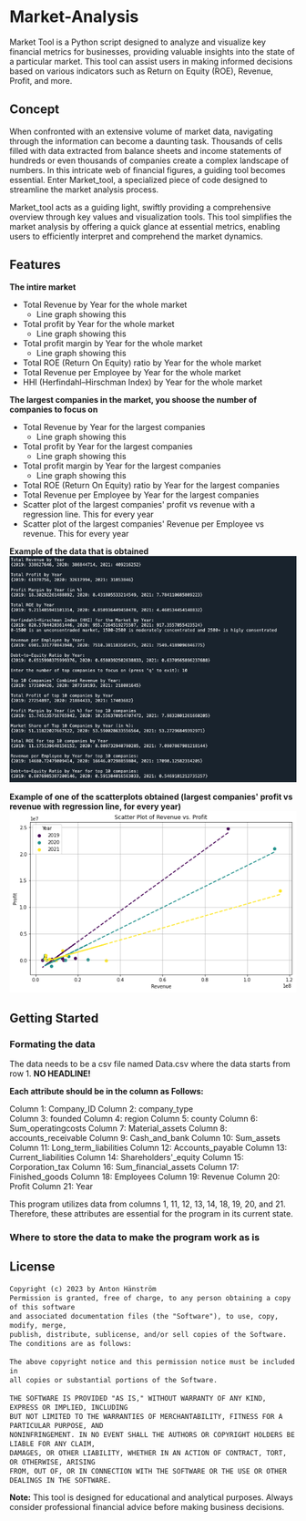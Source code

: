 # Market-Analysis
Market Tool is a Python script designed to analyze and visualize key financial metrics for businesses, providing valuable insights into the state of a particular market. This tool can assist users in making informed decisions based on various indicators such as Return on Equity (ROE), Revenue, Profit, and more.

## Concept
When confronted with an extensive volume of market data, navigating through the information can become a daunting task. Thousands of cells filled with data extracted from balance sheets and income statements of hundreds or even thousands of companies create a complex landscape of numbers. In this intricate web of financial figures, a guiding tool becomes essential. Enter Market_tool, a specialized piece of code designed to streamline the market analysis process.

Market_tool acts as a guiding light, swiftly providing a comprehensive overview through key values and visualization tools. This tool simplifies the market analysis by offering a quick glance at essential metrics, enabling users to efficiently interpret and comprehend the market dynamics.
## Features
**The intire market**
* Total Revenue by Year for the whole market
  * Line graph showing this
* Total profit by Year for the whole market
  * Line graph showing this 
* Total profit margin by Year for the whole market
  * Line graph showing this
* Total ROE (Return On Equity) ratio by Year for the whole market
* Total Revenue per Employee by Year for the whole market
* HHI (Herfindahl–Hirschman Index) by Year for the whole market

**The largest companies in the market, you shoose the number of companies to focus on**
* Total Revenue by Year for the largest companies
  * Line graph showing this
* Total profit by Year for the largest companies
  * Line graph showing this
* Total profit margin by Year for the largest companies
  * Line graph showing this
* Total ROE (Return On Equity) ratio by Year for the largest companies
* Total Revenue per Employee by Year for the largest companies
* Scatter plot of the largest companies' profit vs revenue with a regression line. This for every year
* Scatter plot of the largest companies' Revenue per Employee vs revenue. This for every year

**Example of the data that is obtained**
![result_text](images/img_01.png)

**Example of one of the scatterplots obtained (largest companies' profit vs revenue with regression line, for every year)**
![plot2](images/img_03.png)

## Getting Started

### Formating the data
The data needs to be a csv file named Data.csv where the data starts from row 1. **NO HEADLINE!**

**Each attribute should be in the column as Follows:**

Column 1: Company_ID
Column 2: company_type	
Column 3: founded
Column 4: region
Column 5: county
Column 6: Sum_operatingcosts
Column 7: Material_assets
Column 8: accounts_receivable
Column 9: Cash_and_bank	
Column 10: Sum_assets
Column 11: Long_term_liabilities
Column 12: Accounts_payable
Column 13: Current_liabilities
Column 14: Shareholders'_equity
Column 15: Corporation_tax
Column 16: Sum_financial_assets
Column 17: Finished_goods
Column 18: Employees
Column 19: Revenue
Column 20: Profit
Column 21: Year

This program utilizes data from columns 1, 11, 12, 13, 14, 18, 19, 20, and 21. Therefore, these attributes are essential for the program in its current state.

### Where to store the data to make the program work as is

## License
```
Copyright (c) 2023 by Anton Hänström
Permission is granted, free of charge, to any person obtaining a copy of this software
and associated documentation files (the "Software"), to use, copy, modify, merge,
publish, distribute, sublicense, and/or sell copies of the Software. The conditions are as follows:

The above copyright notice and this permission notice must be included in
all copies or substantial portions of the Software.

THE SOFTWARE IS PROVIDED "AS IS," WITHOUT WARRANTY OF ANY KIND, EXPRESS OR IMPLIED, INCLUDING
BUT NOT LIMITED TO THE WARRANTIES OF MERCHANTABILITY, FITNESS FOR A PARTICULAR PURPOSE, AND
NONINFRINGEMENT. IN NO EVENT SHALL THE AUTHORS OR COPYRIGHT HOLDERS BE LIABLE FOR ANY CLAIM,
DAMAGES, OR OTHER LIABILITY, WHETHER IN AN ACTION OF CONTRACT, TORT, OR OTHERWISE, ARISING
FROM, OUT OF, OR IN CONNECTION WITH THE SOFTWARE OR THE USE OR OTHER DEALINGS IN THE SOFTWARE.
```

**Note:** This tool is designed for educational and analytical purposes. Always consider professional financial advice before making business decisions.
